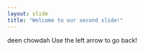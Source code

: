 ```yaml
---
layout: slide
title: "Welcome to our second slide!"
---
```

deen chowdah
Use the left arrow to go back!
